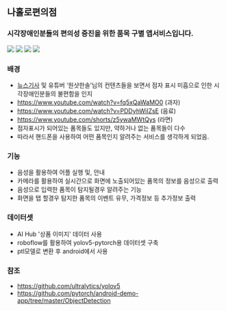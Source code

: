 ## 나홀로편의점
### 시각장애인분들의 편의성 증진을 위한 품목 구별 앱서비스입니다.

<p>
  <img src="https://img.shields.io/badge/Python-0000FF?style=flat-square&logo=python&logoColor=white"/>
  <img src="https://img.shields.io/badge/Android-008000?style=flat-square&logo=android&logoColor=white"/>
  <img src="https://img.shields.io/badge/Pytorch-FF8C00?style=flat-square&logo=pytorch&logoColor=white"/>
  <img src="https://img.shields.io/badge/Yolov5-4682B4?style=flat-square&logo=yolo&logoColor=white"/>
</p>





### 배경
* [뉴스기사](https://www.fnnews.com/news/202203211831219738) 및 유튜버 ‘원샷한솔’님의 컨텐츠들을 보면서 점자 표시 미흡으로 인한 시각장애인분들의 불편함을 인지
* https://www.youtube.com/watch?v=fq5xQaWaMO0 (과자)
* https://www.youtube.com/watch?v=PDDyhWiIZsE (음료)
* https://www.youtube.com/shorts/z5ywaMWtQys (라면)
* 점자표시가 되어있는 품목들도 있지만, 약하거나 없는 품목들이 다수
* 따라서 핸드폰을 사용하여 어떤 품목인지 알려주는 서비스를 생각하게 되었음.



### 기능
* 음성을 활용하여 어플 실행 및, 안내
* 카메라를 활용하여 실시간으로 화면에 노출되어있는 품목의 정보를 음성으로 출력
* 음성으로 입력한 품목이 탐지될경우 알려주는 기능 
* 화면을 탭 할경우 탐지한 품목의 이벤트 유무, 가격정보 등 추가정보 출력



### 데이터셋
* AI Hub '상품 이미지' 데이터 사용
* roboflow를 활용하여 yolov5-pytorch용 데이터셋 구축
* ptl모델로 변환 후 android에서 사용

### 참조
* https://github.com/ultralytics/yolov5
* https://github.com/pytorch/android-demo-app/tree/master/ObjectDetection

